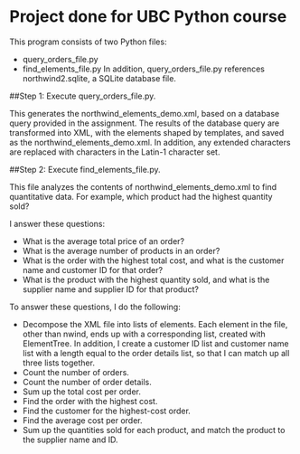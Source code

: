 # Project done for UBC Python course

This program consists of two Python files:
* query_orders_file.py
* find_elements_file.py
In addition, query_orders_file.py references northwind2.sqlite, a SQLite database file.

##Step 1:
Execute query_orders_file.py.

This generates the northwind_elements_demo.xml, based on a database query provided in the assignment. The results of the database query are transformed into XML, with the elements shaped by templates, and saved as the northwind_elements_demo.xml. In addition, any extended characters are replaced with characters in the Latin-1 character set.

##Step 2:
Execute find_elements_file.py. 

This file analyzes the contents of northwind_elements_demo.xml to find quantitative data. For example, which product had the highest quantity sold?

I answer these questions:
* What is the average total price of an order?
* What is the average number of products in an order?
* What is the order with the highest total cost, and what is the customer name and customer ID for that order?
* What is the product with the highest quantity sold, and what is the supplier name and supplier ID for that product?

To answer these questions, I do the following:

* Decompose the XML file into lists of elements. Each element in the file, other than nwind, ends up with a corresponding list, created with ElementTree. In addition, I create a customer ID list and customer name list with a length equal to the order details list, so that I can match up all three lists together.
* Count the number of orders.
* Count the number of order details.
* Sum up the total cost per order.
* Find the order with the highest cost.
* Find the customer for the highest-cost order.
* Find the average cost per order.
* Sum up the quantities sold for each product, and match the product to the supplier name and ID.


